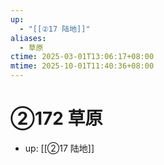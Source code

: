 ```yaml
---
up:
  - "[[②17 陆地]]"
aliases:
  - 草原
ctime: 2025-03-01T13:06:17+08:00
mtime: 2025-10-01T11:40:36+08:00
---
```


# ②172 草原

- up: [[②17 陆地]]
